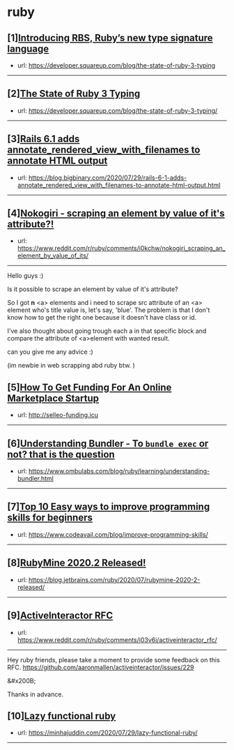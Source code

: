# ruby
## [1][Introducing RBS, Ruby’s new type signature language](https://www.reddit.com/r/ruby/comments/i05itb/introducing_rbs_rubys_new_type_signature_language/)
- url: https://developer.squareup.com/blog/the-state-of-ruby-3-typing
---

## [2][The State of Ruby 3 Typing](https://www.reddit.com/r/ruby/comments/i0lfdw/the_state_of_ruby_3_typing/)
- url: https://developer.squareup.com/blog/the-state-of-ruby-3-typing/
---

## [3][Rails 6.1 adds annotate_rendered_view_with_filenames to annotate HTML output](https://www.reddit.com/r/ruby/comments/i0gyjm/rails_61_adds_annotate_rendered_view_with/)
- url: https://blog.bigbinary.com/2020/07/29/rails-6-1-adds-annotate_rendered_view_with_filenames-to-annotate-html-output.html
---

## [4][Nokogiri - scraping an element by value of it's attribute?!](https://www.reddit.com/r/ruby/comments/i0kchw/nokogiri_scraping_an_element_by_value_of_its/)
- url: https://www.reddit.com/r/ruby/comments/i0kchw/nokogiri_scraping_an_element_by_value_of_its/
---
Hello guys :) 

Is it possible to scrape an element by value of it's attribute? 

So I got **n** &lt;a&gt; elements and i need to scrape src attribute of an &lt;a&gt; element who's title value is, let's say, 'blue'.  The problem is that I don't know how to get the right one because it doesn't have class or id. 

I've also thought about going trough each a in that specific block and compare the attribute of &lt;a&gt;element with wanted result.

can you give me any advice :) 

(im newbie in web scrapping abd ruby btw. )
## [5][How To Get Funding For An Online Marketplace Startup](https://www.reddit.com/r/ruby/comments/i0k05c/how_to_get_funding_for_an_online_marketplace/)
- url: http://selleo-funding.icu
---

## [6][Understanding Bundler - To `bundle exec` or not? that is the question](https://www.reddit.com/r/ruby/comments/i05p5a/understanding_bundler_to_bundle_exec_or_not_that/)
- url: https://www.ombulabs.com/blog/ruby/learning/understanding-bundler.html
---

## [7][Top 10 Easy ways to improve programming skills for beginners](https://www.reddit.com/r/ruby/comments/i0ivvv/top_10_easy_ways_to_improve_programming_skills/)
- url: https://www.codeavail.com/blog/improve-programming-skills/
---

## [8][RubyMine 2020.2 Released!](https://www.reddit.com/r/ruby/comments/i07vve/rubymine_20202_released/)
- url: https://blog.jetbrains.com/ruby/2020/07/rubymine-2020-2-released/
---

## [9][ActiveInteractor RFC](https://www.reddit.com/r/ruby/comments/i03v6i/activeinteractor_rfc/)
- url: https://www.reddit.com/r/ruby/comments/i03v6i/activeinteractor_rfc/
---
Hey ruby friends, please take a moment to provide some feedback on this RFC. https://github.com/aaronmallen/activeinteractor/issues/229 

&amp;#x200B;

Thanks in advance.
## [10][Lazy functional ruby](https://www.reddit.com/r/ruby/comments/hzzxva/lazy_functional_ruby/)
- url: https://minhajuddin.com/2020/07/29/lazy-functional-ruby/
---

